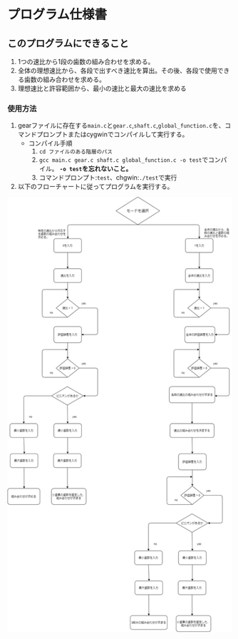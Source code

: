# プログラム仕様書
## このプログラムにできること
1. 1つの速比から1段の歯数の組み合わせを求める。
2. 全体の理想速比から、各段で出すべき速比を算出。その後、各段で使用できる歯数の組み合わせを求める。
3. 理想速比と許容範囲から、最小の速比と最大の速比を求める

### 使用方法
1. gearファイルに存在する`main.c`と`gear.c`,`shaft.c`,`global_function.c`を、コマンドプロンプトまたはcygwinでコンパイルして実行する。
    - コンパイル手順
        1. `cd ファイルのある階層のパス`
        2. `gcc main.c gear.c shaft.c global_function.c -o test`でコンパイル。 **`-o test`を忘れないこと。**
        3. コマンドプロンプト:`test`、chgwin:`./test`で実行
2. 以下のフローチャートに従ってプログラムを実行する。

![](_res/フローチャート.png)
